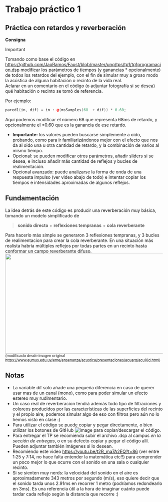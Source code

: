 # Trabajo práctico 1
## Práctica con retardos y reverberación

__Consigna__

> [!IMPORTANT]
> Tomando como base el código en https://github.com/JaoRamos/Faust/blob/master/unq/tps/tp1/tp1programacion.dsp modificar los parámetros de tiempos (y ganancias * opcionalmente) de todos los retardos del ejemplo, con el fin de simular muy a groso modo la acústica de alguna habitación o recinto de la vida real.  
> Aclarar en un comentario en el código (o adjuntar fotografía si se desea) qué habitación o recinto se tomó de referencia.  

Por ejemplo: 

```cpp 
pared1(in, dif) = in : @(msSamples(68  + dif)) * 0.60;
```
Aquí podemos modificar el número 68 que representa 68ms de retardo, y opcionalmente el *0.60 que es la ganancia de ese retardo.
- **Importante:** los valores pueden buscarse simplemente a oido, probando, como para ir familiarizándonos mejor con el efecto que nos da al oido una u otra cantidad de retardo, y la combinación de varios al mismo tiempo.  
- Opcional: se pueden modificar otros parámetros, añadir sliders si se desea, e incluso añadir más cantidad de reflejos y bucles de realimentación.
- Opcional avanzado: puede analizarse la forma de onda de una respuesta impulso (ver video abajo de todo) e intentar copiar los tiempos e intensidades aproximadas de algunos reflejos.

## Fundamentación

La idea detrás de este código es producir una reverberación muy básica, tomando un modelo simplificado de
>**sonido directo** + **reflexiones tempranas** + **cola reverberante**  

Para hacerlo más simple se generaron 3 reflexiones tempranas, y 3 bucles de realimentacion para crear la cola reverberante. En una situación más realista habría múltiples reflejos por todas partes en un recinto hasta conformar un campo reverberante difuso.
<img src="https://github.com/JaoRamos/Faust/assets/64828457/67a644a2-85d0-49a8-8d99-551f897bd4a3" width="690" height="319">  
<sup>(modificado desde imagen original https://www.eumus.edu.uy/eme/ensenanza/acustica/presentaciones/acuarq/acu10d.html)</sup>

## Notas

- La variable dif solo añade una pequeña diferencia en caso de querer usar mas de un canal (mono), como para poder simular un efecto estereo muy rudimentario.
- Un caso real de reverberacion tendrá además todo tipo de filtraciones y coloreos producidos por las características de las superficies del recinto y el propio aire, podemos simular algo de eso con filtros pero aún no lo hemos visto en clase :)  
- Para utilizar el código se puede copiar y pegar directamente, o bien utilizar los botones de GitHub ![image](https://github.com/JaoRamos/Faust/assets/64828457/22d0dc5a-b860-4710-8df7-cedf4ef0dafd)
para copiar/descargar el código.
- Para entregar el TP se recomienda subir el archivo .dsp al campus *en la sección de entregas*, o en su defecto copiar y pegar el código allí. Pueden adjuntar también imágenes si lo desean.
- Recomiendo este video https://youtu.be/t2R_ma7A2EQ?t=86 (ver entre 1:25 y 7:14, no hace falta entender la matemática etc!!) para comprender un poco mejor lo que ocurre con el sonido en una sala o cualquier recinto.
- Si se sienten muy nerds: la velocidad del sonido en el aire es aproximadamente 343 metros por segundo (m/s), eso quiere decir que el sonido tarda unos 2.91ms en recorrer 1 metro (podríamos redondearlo en 3ms). Es una referencia útil a la hora de imaginar cuánto puede tardar cada reflejo según la distancia que recorre :)
